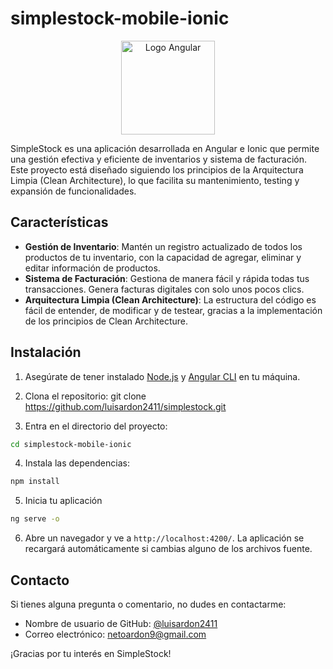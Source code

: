 # simplestock-mobile-ionic

<div align="center">
  <img src="https://angular.io/assets/images/logos/angular/angular.svg" alt="Logo Angular" width="150"/>
</div>

SimpleStock es una aplicación desarrollada en Angular e Ionic que permite una gestión efectiva y eficiente de inventarios y sistema de facturación. Este proyecto está diseñado siguiendo los principios de la Arquitectura Limpia (Clean Architecture), lo que facilita su mantenimiento, testing y expansión de funcionalidades.

## Características

- **Gestión de Inventario**: Mantén un registro actualizado de todos los productos de tu inventario, con la capacidad de agregar, eliminar y editar información de productos.
- **Sistema de Facturación**: Gestiona de manera fácil y rápida todas tus transacciones. Genera facturas digitales con solo unos pocos clics.
- **Arquitectura Limpia (Clean Architecture)**: La estructura del código es fácil de entender, de modificar y de testear, gracias a la implementación de los principios de Clean Architecture.

## Instalación

1. Asegúrate de tener instalado [Node.js](https://nodejs.org/) y [Angular CLI](https://github.com/angular/angular-cli) en tu máquina.

2. Clona el repositorio:
   git clone https://github.com/luisardon2411/simplestock.git

3. Entra en el directorio del proyecto:

```bash
cd simplestock-mobile-ionic
```


4. Instala las dependencias:
```bash
npm install
```

5. Inicia tu aplicación
```bash
ng serve -o
```

6. Abre un navegador y ve a `http://localhost:4200/`. La aplicación se recargará automáticamente si cambias alguno de los archivos fuente.

## Contacto

Si tienes alguna pregunta o comentario, no dudes en contactarme:

- Nombre de usuario de GitHub: [@luisardon2411](https://github.com/luisardon2411)
- Correo electrónico: netoardon9@gmail.com

¡Gracias por tu interés en SimpleStock!


   

